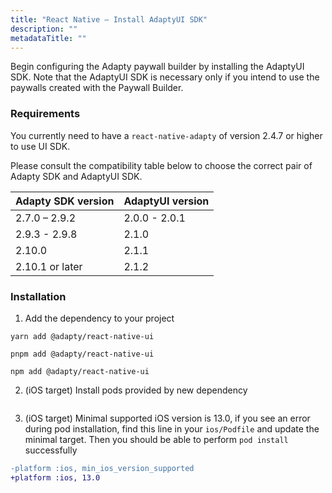 ```yaml
---
title: "React Native — Install AdaptyUI SDK"
description: ""
metadataTitle: ""
---
```


Begin configuring the Adapty paywall builder by installing the AdaptyUI SDK. Note that the AdaptyUI SDK is necessary only if you intend to use the paywalls created with the Paywall Builder.

### Requirements

You currently need to have a `react-native-adapty` of version 2.4.7 or higher to use UI SDK.

Please consult the compatibility table below to choose the correct pair of Adapty SDK and AdaptyUI SDK.

| Adapty SDK version | AdaptyUI version |
| :----------------- | :--------------- |
| 2.7.0 – 2.9.2      | 2.0.0 - 2.0.1    |
| 2.9.3 - 2.9.8      | 2.1.0            |
| 2.10.0             | 2.1.1            |
| 2.10.1 or later    | 2.1.2            |

### Installation

1. Add the dependency to your project

```shell title="title="yarn""
yarn add @adapty/react-native-ui
```
```shell title="title="pnpm""
pnpm add @adapty/react-native-ui
```
```shell title="title="npm""
npm add @adapty/react-native-ui
```

2. (iOS target) Install pods provided by new dependency

```shell title="title="pod install --project-directory=ios/""
```

3. (iOS target) Minimal supported iOS version is 13.0, if you see an error during pod installation, find this line in your `ios/Podfile` and update the minimal target. Then you should be able to perform `pod install` successfully

```diff title="title="Podfile""
-platform :ios, min_ios_version_supported
+platform :ios, 13.0
```